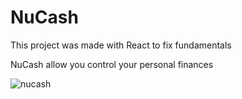 # NuCash

This project was made with React to fix fundamentals

NuCash allow you control your personal finances

![nucash](https://drive.google.com/uc?export=view&id=1Pm9pJmRfA6K4oZXwM5LXWPx_CwCxzwgG)

